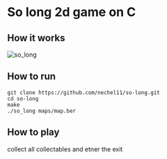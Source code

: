 # So long 2d game on C


## How it works
![so_long](https://user-images.githubusercontent.com/91884862/183370682-682c2761-1778-42ad-b852-794813c73cf4.gif)


## How to run
```
git clone https://github.com/nechel11/so-long.git
cd so-long
make 
./so_long maps/map.ber
```

## How to play
collect all collectables and etner the exit
